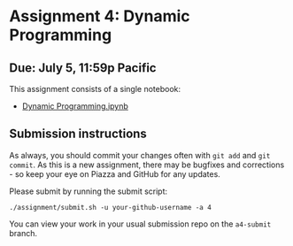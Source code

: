 # Assignment 4: Dynamic Programming

## Due: July 5, 11:59p Pacific

This assignment consists of a single notebook:

* [Dynamic Programming.ipynb](Dynamic%20Programming.ipynb)

## Submission instructions

As always, you should commit your changes often with `git add` and `git commit`. As this is a new assignment, there may be bugfixes and corrections - so keep your eye on Piazza and GitHub for any updates.

Please submit by running the submit script:
```
./assignment/submit.sh -u your-github-username -a 4
```
You can view your work in your usual submission repo on the `a4-submit` branch.
